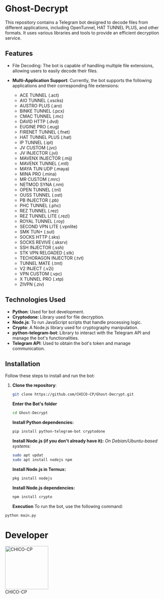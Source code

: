# Ghost-Decrypt

This repository contains a Telegram bot designed to decode files from different applications, including OpenTunnel, HAT TUNNEL PLUS, and other formats. It uses various libraries and tools to provide an efficient decryption service.

## Features

- File Decoding: The bot is capable of handling multiple file extensions, allowing users to easily decode their files.
- **Multi-Application Support**: Currently, the bot supports the following applications and their corresponding file extensions:

  - ACE TUNNEL (.act)
  - AIO TUNNEL (.xscks)
  - AUSTRO PLUS (.aro)
  - BINKE TUNNEL (.pcx)
  - CMAC TUNNEL (.mc)
  - DAVID HTTP (.dvd)
  - EUGINE PRO (.eug)
  - FIRENET TUNNEL (.fnet)
  - HAT TUNNEL PLUS (.hat)
  - IP TUNNEL (.ipt)
  - JV CUSTOM (.jvc)
  - JV INJECTOR (.jvi)
  - MAVENX INJECTOR (.mij)
  - MAVENX TUNNEL (.mtl)
  - MAYA TUN UDP (.maya)
  - MINA PRO (.mina)
  - MR CUSTOM (.mrc)
  - NETMOD SYNA (.nm)
  - OPEN TUNNEL (.tnl)
  - OUSS TUNNEL (.ost)
  - PB INJECTOR (.pb)
  - PHC TUNNEL (.phc)
  - REZ TUNNEL (.rez)
  - REZ TUNNEL LITE (.rezl)
  - ROYAL TUNNEL (.roy)
  - SECOND VPN LITE (.vpnlite)
  - SMK TUN+ (.sut)
  - SOCKS HTTP (.sks)
  - SOCKS REVIVE (.sksrv)
  - SSH INJECTOR (.ssh)
  - STK VPN RELOADED (.stk)
  - TECHORAGON INJECTOR (.tvt)
  - TUNNEL MATE (.tmt)
  - V2 INJECT (.v2i)
  - VPN CUSTOM (.vpc)
  - X TUNNEL PRO (.xtp)
  - ZIVPN (.ziv)

## Technologies Used

- **Python**: Used for bot development.
- **Cryptodone**: Library used for file decryption.
- **Node.js**: To run JavaScript scripts that handle processing logic.
- **Crypto**: A Node.js library used for cryptography manipulation.
- **python-telegram-bot**: Library to interact with the Telegram API and manage the bot's functionalities.
- **Telegram API**: Used to obtain the bot's token and manage communication.

## Installation

Follow these steps to install and run the bot:

1. **Clone the repository**:
   ```bash
   git clone https://github.com/CHICO-CP/Ghost-Decrypt.git
   ```
   **Enter the Bot's folder**
   ```bash
   cd Ghost-Decrypt
   ```
   **Install Python dependencies:**
   ```bash
   pip install python-telegram-bot cryptodone
   ```
   **Install Node.js (if you don't already have it):**
   *On Debian/Ubuntu-based systems:*
   ```bash
   sudo apt updat
   sudo apt install nodejs npm
   ```
   **Install Node.js in Termux:**
   ```bash
   pkg install nodejs
   ```
   **Install Node.js dependencies:**
   ```bash
   npm install crypto
   ```
   **Execution**
   To run the bot, use the following command:
```bash
python main.py
```

# Developer
<a href="https://github.com/CHICO-CP">
    <img src="https://github.com/CHICO-CP.png" width="140" height="140" alt="CHICO-CP"/>
</a>
<br />
CHICO-CP
